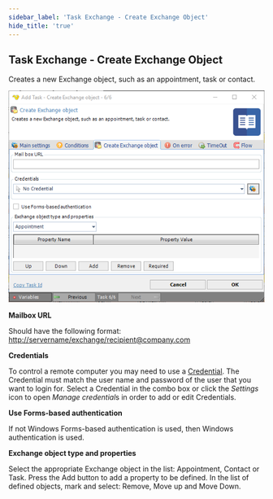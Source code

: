 ```yaml
---
sidebar_label: 'Task Exchange - Create Exchange Object'
hide_title: 'true'
---
```


## Task Exchange - Create Exchange Object

Creates a new Exchange object, such as an appointment, task or contact.

![](../../../../../static/img/taskexchangecreateobject.png)

**Mailbox URL**

Should have the following format: [http://servername/exchange/recipient@company.com](http://servername/exchange/recipient@company.com)
 
**Credentials**

To control a remote computer you may need to use a [Credential](../../global-credentials). The Credential must match the user name and password of the user that you want to login for. Select a Credential in the combo box or click the *Settings* icon to open *Manage credential*s in order to add or edit Credentials.
 
**Use Forms-based authentication**

If not Windows Forms-based authentication is used, then Windows authentication is used.
 
**Exchange object type and properties**

Select the appropriate Exchange object in the list: Appointment, Contact or Task. Press the Add button to add a property to be defined. In the list of defined objects, mark and select: Remove, Move up and Move Down.